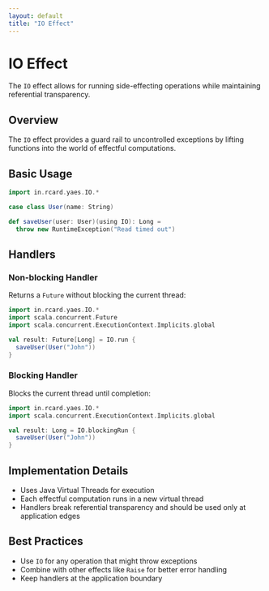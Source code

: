 ```yaml
---
layout: default
title: "IO Effect"
---
```


# IO Effect

The `IO` effect allows for running side-effecting operations while maintaining referential transparency.

## Overview

The `IO` effect provides a guard rail to uncontrolled exceptions by lifting functions into the world of effectful computations.

## Basic Usage

```scala
import in.rcard.yaes.IO.*

case class User(name: String)

def saveUser(user: User)(using IO): Long =
  throw new RuntimeException("Read timed out")
```

## Handlers

### Non-blocking Handler

Returns a `Future` without blocking the current thread:

```scala
import in.rcard.yaes.IO.*
import scala.concurrent.Future
import scala.concurrent.ExecutionContext.Implicits.global

val result: Future[Long] = IO.run {
  saveUser(User("John"))
}
```

### Blocking Handler

Blocks the current thread until completion:

```scala
import in.rcard.yaes.IO.*
import scala.concurrent.ExecutionContext.Implicits.global

val result: Long = IO.blockingRun {
  saveUser(User("John"))
}
```

## Implementation Details

- Uses Java Virtual Threads for execution
- Each effectful computation runs in a new virtual thread
- Handlers break referential transparency and should be used only at application edges

## Best Practices

- Use `IO` for any operation that might throw exceptions
- Combine with other effects like `Raise` for better error handling
- Keep handlers at the application boundary
